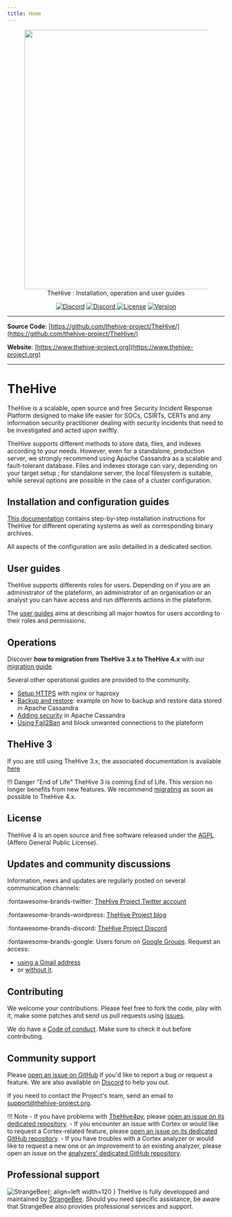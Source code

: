 ```yaml
---
title: Home
---
```


<div>
  <figure align="center">
    <img src="./images/thehive-logo.png"width="600"/>  
    <figcaption>TheHive : Installation, operation and user guides</>
  </figure>
</div>
<div>
  <p align="center">
    <a href="https://chat.thehive-project.org" target"_blank"><img src="https://img.shields.io/badge/chat-on%20discord-7289da.svg?sanitize=true&logo=discord" alt="Discord"></a>
    <a href="https://chat.thehive-project.org" target"_blank">
      <img src="https://img.shields.io/discord/779945042039144498" alt="Discord">
    </a>
    <a href="./LICENSE" target"_blank"><img src="https://img.shields.io/github/license/TheHive-Project/TheHive" alt="License"></a>
    <a href><img src="https://img.shields.io/github/v/release/thehive-project/TheHive?style=flat&logo=git-lfs" alt="Version"></a>          
  </p>
</div>


---

**Source Code**: [https://github.com/thehive-project/TheHive/](https://github.com/thehive-project/TheHive/)

**Website**: [https://www.thehive-project.org](https://www.thehive-project.org)

---


# TheHive 
TheHive is a scalable, open source and free Security Incident Response Platform designed to make life easier for SOCs, CSIRTs, CERTs and any information security practitioner dealing with security incidents that need to be investigated and acted upon swiftly.

TheHive supports different methods to store data, files, and indexes according to your needs. However, even for a standalone, production server, we
 strongly recommend using Apache Cassandra as a scalable and fault-tolerant database. Files and indexes storage can vary, depending on your target setup ; for standalone server, the local filesystem is suitable, while sereval options are possible in the case of a cluster configuration. 


## Installation and configuration guides
[This documentation](./installation-and-configuration/index.md) contains step-by-step installation instructions for TheHive for different operating systems as well as corresponding binary archives. 

All aspects of the configuration are aslo detailled in a dedicated section.

## User guides
TheHive supports differents roles for users. Depending on if you are an administrator of the plateform, an administrator of an organisation or an analyst you can have access and run differents actions in the plateform. 

The [user guides](./user-guides/index.md) aims at describing all major howtos for users according to their roles and permissions.


## Operations

Discover **how to migration from TheHive 3.x to TheHive 4.x** with our [migration guide](operations/migration.md).

Several other operational guides are provided to the community.

- [Setup HTTPS](./operations/https.md) with nginx or haproxy
- [Backup and restore](operations/backup-restore.md): example on how to backup and restore data stored in Apache Cassandra
- [Adding security](operations/cassandra-security.md) in Apache Cassandra
- [Using Fail2Ban](operations/fail2ban.md) and block unwanted connections to the plateform 

## TheHive 3
If you are still using TheHive 3.x, the associated documentation is available [here](./legacy/thehive3/README.md)

!!! Danger "End of Life"
    TheHive 3 is coming End of Life. This version no longer benefits from new features. We recommend [migrating](./operations/migration.md) as soon as possible to TheHive 4.x.

## License
TheHive 4 is an open source and free software released under the [AGPL](https://github.com/TheHive-Project/TheHive/blob/master/LICENSE) (Affero General Public License). 

## Updates and community discussions
Information, news and updates are regularly posted on several communication channels:

:fontawesome-brands-twitter: [TheHive Project Twitter account](https://twitter.com/thehive_project)

:fontawesome-brands-wordpress: [TheHive Project blog](https://blog.thehive-project.org/)

:fontawesome-brands-discord: [TheHive Project Discord](https://chat.thehive-project.org)

:fontawesome-brands-google: Users forum on [Google Groups](https://groups.google.com/a/thehive-project.org/d/forum/users). Request an access:

- [using a Gmail address](https://accounts.google.com/SignUp?hl=en)
-  or [without it](https://accounts.google.com/SignUpWithoutGmail?hl=en).

## Contributing
We welcome your contributions. Please feel free to fork the code, play with it, make some patches and send us pull requests using [issues](https://github.com/TheHive-Project/TheHive/issues).

We do have a [Code of conduct](./code-of-conduct.md). Make sure to check it out before contributing.

## Community support
Please [open an issue on GitHub](https://github.com/TheHive-Project/TheHive/issues) if you'd like to report a bug or request a feature. We are also available on [Discord](https://chat.thehive-project.org) to help you out.

If you need to contact the Project's team, send an email to <support@thehive-project.org>.

!!! Note
      - If you have problems with [TheHive4py](https://github.com/TheHive-Project/TheHive4py), please [open an issue on its dedicated repository](https://github.com/TheHive-Project/TheHive4py/issues/new).
      - If you encounter an issue with Cortex or would like to request a Cortex-related feature, please [open an issue on its dedicated GitHub repository](https://github.com/TheHive-Project/Cortex/issues/new).
      - If you have troubles with a Cortex analyzer or would like to request a new one or an improvement to an existing analyzer, please open an issue on the [analyzers' dedicated GitHub repository](https://github.com/TheHive-Project/cortex-analyzers/issues/new).

## Professional support

![StrangeBee](./images/strangebee.png){: align=left width=120 }
TheHive is fully developped and maintained by [StrangeBee](https://www.strangebee.com). Should you need specific assistance, be aware that StrangeBee also provides professional services and support. 

